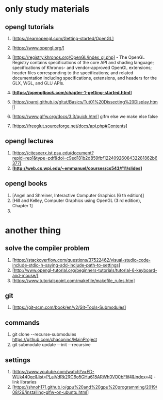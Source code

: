 
# only study materials
## opengl tutorials
1) [https://learnopengl.com/Getting-started/OpenGL]
2) [https://www.opengl.org/]
3) [https://registry.khronos.org/OpenGL/index_gl.php] -
The OpenGL Registry contains specifications of the core API and shading language; specifications of Khronos- and vendor-approved OpenGL extensions; header files corresponding to the specifications; and related documentation including specifications, extensions, and headers for the GLX, WGL, and GLU APIs.

1) **[https://openglbook.com/chapter-1-getting-started.html]**
2) [https://paroj.github.io/gltut/Basics/Tut01%20Dissecting%20Display.html]
3) [https://www.glfw.org/docs/3.3/quick.html] glfm else we make else false
4) [https://freeglut.sourceforge.net/docs/api.php#Contents]
## opengl lectures
1) [https://citeseerx.ist.psu.edu/document?repid=rep1&type=pdf&doi=c9ed181b2d859fbf1224092608432281862b6377]
2) **[http://web.cs.wpi.edu/~emmanuel/courses/cs543/f11/slides]**

## opengl books
1) [Angel and Shreiner, Interactive Computer Graphics (6 th edition)]
2) [Hill and Kelley, Computer Graphics using OpenGL (3 rd edition), Chapter 1]
3) 

# another thing
## solve  the compiler problem

1) [https://stackoverflow.com/questions/37522462/visual-studio-code-include-stdio-h-saying-add-include-path-to-settings]
2) [http://www.opengl-tutorial.org/beginners-tutorials/tutorial-6-keyboard-and-mouse/]
3) [https://www.tutorialspoint.com/makefile/makefile_rules.htm]


## git
1) [https://git-scm.com/book/en/v2/Git-Tools-Submodules]


## commands

1) git clone --recurse-submodules https://github.com/chaconinc/MainProject
2) git submodule update --init --recursive

## settings
1) [https://www.youtube.com/watch?v=ED-WUk440qc&list=PLalVdRk2RC6o5GHu618ARWh0VO0bFlif4&index=4] - link libraries
2) [https://shnoh171.github.io/gpu%20and%20gpu%20programming/2019/08/26/installing-glfw-on-ubuntu.html]